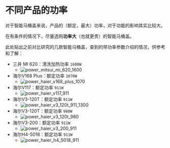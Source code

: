 # 不同产品的功率

对于智能马桶盖来说，产品的（额定，最大）功率，对于功能的影响其实比较大。

在有条件的情况下，尽量选购**功率大**（也就更贵）的智能马桶盖。

此处贴出之前对比研究的几款智能马桶盖，查到的带功率参数介绍的情况，供参考和了解：

* 三井 MI 620：清洗加热功率 `1600W`
  * ![power_mitsui_mi_620_1600](../assets/img/power_mitsui_mi_620_1600.jpg)
* 海尔V168 Plus：额定功率 `1070W`
  * ![power_haier_v168_plus_1070](../assets/img/power_haier_v168_plus_1070.jpg)
* 海尔V117：额定功率 `911W`
  * ![power_haier_v117_911](../assets/img/power_haier_v117_911.jpg)
* 海尔V3-120T：额定功率 `911W`
  * ![power_haier_v3_120t_911_1300](../assets/img/power_haier_v3_120t_911_1300.jpg)
* 海尔V3-120T：额定功率 `980W`
  * ![power_haier_v3_120t_980](../assets/img/power_haier_v3_120t_980.jpg)
* 海尔V3-200：额定功率 `911W`
  * ![power_haier_v3_200_911](../assets/img/power_haier_v3_200_911.jpg)
* 海尔H4-5018：额定功率 `911W`
  * ![power_haier_h4_5018_911](../assets/img/power_haier_h4_5018_911.jpg)
